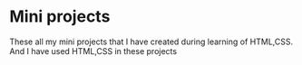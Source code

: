 # Mini projects


These all my mini projects that I have created during learning of HTML,CSS.
And I have used HTML,CSS in these projects 
